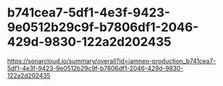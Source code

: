 # b741cea7-5df1-4e3f-9423-9e0512b29c9f-b7806df1-2046-429d-9830-122a2d202435
https://sonarcloud.io/summary/overall?id=iamneo-production_b741cea7-5df1-4e3f-9423-9e0512b29c9f-b7806df1-2046-429d-9830-122a2d202435
